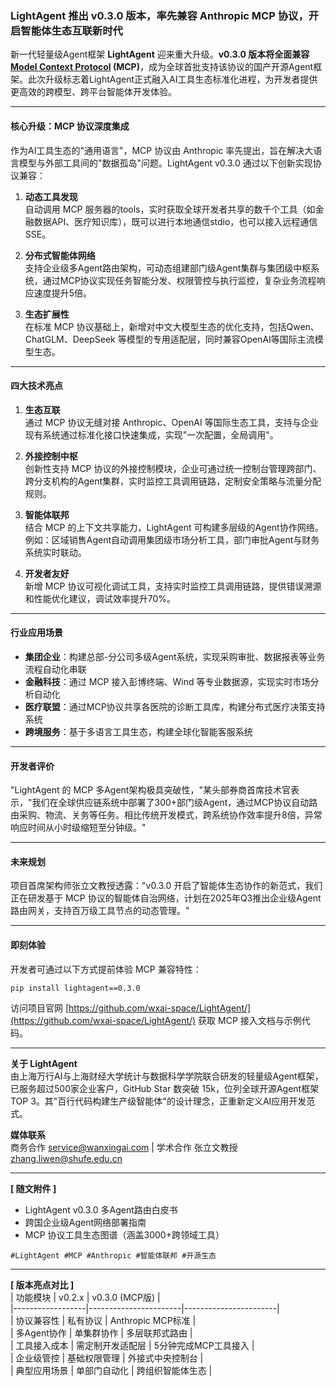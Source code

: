 ### **LightAgent 推出 v0.3.0 版本，率先兼容 Anthropic MCP 协议，开启智能体生态互联新时代**

新一代轻量级Agent框架 **LightAgent** 迎来重大升级。**v0.3.0 版本将全面兼容[Model Context Protocol](https://modelcontextprotocol.io/) (MCP)**，成为全球首批支持该协议的国产开源Agent框架。此次升级标志着LightAgent正式融入AI工具生态标准化进程，为开发者提供更高效的跨模型、跨平台智能体开发体验。

---

#### **核心升级：MCP 协议深度集成**
作为AI工具生态的"通用语言"，MCP 协议由 Anthropic 率先提出，旨在解决大语言模型与外部工具间的"数据孤岛"问题。LightAgent v0.3.0 通过以下创新实现协议兼容：

1. **动态工具发现**  
   自动调用 MCP 服务器的tools，实时获取全球开发者共享的数千个工具（如金融数据API、医疗知识库），既可以进行本地通信stdio，也可以接入远程通信SSE。

2. **分布式智能体网络**  
   支持企业级多Agent路由架构，可动态组建部门级Agent集群与集团级中枢系统，通过MCP协议实现任务智能分发、权限管控与执行监控，复杂业务流程响应速度提升5倍。

3. **生态扩展性**  
   在标准 MCP 协议基础上，新增对中文大模型生态的优化支持，包括Qwen、ChatGLM、DeepSeek 等模型的专用适配层，同时兼容OpenAI等国际主流模型生态。

---

#### **四大技术亮点**
1. **生态互联**  
   通过 MCP 协议无缝对接 Anthropic、OpenAI 等国际生态工具，支持与企业现有系统通过标准化接口快速集成，实现"一次配置，全局调用"。

2. **外接控制中枢**  
   创新性支持 MCP 协议的外接控制模块，企业可通过统一控制台管理跨部门、跨分支机构的Agent集群，实时监控工具调用链路，定制安全策略与流量分配规则。

3. **智能体联邦**  
   结合 MCP 的上下文共享能力，LightAgent 可构建多层级的Agent协作网络。例如：区域销售Agent自动调用集团级市场分析工具，部门审批Agent与财务系统实时联动。

4. **开发者友好**  
   新增 MCP 协议可视化调试工具，支持实时监控工具调用链路，提供错误溯源和性能优化建议，调试效率提升70%。

---

#### **行业应用场景**
- **集团企业**：构建总部-分公司多级Agent系统，实现采购审批、数据报表等业务流程自动化串联  
- **金融科技**：通过 MCP 接入彭博终端、Wind 等专业数据源，实现实时市场分析自动化 
- **医疗联盟**：通过MCP协议共享各医院的诊断工具库，构建分布式医疗决策支持系统  
- **跨境服务**：基于多语言工具生态，构建全球化智能客服系统 

---

#### **开发者评价**
"LightAgent 的 MCP 多Agent架构极具突破性，"某头部券商首席技术官表示，"我们在全球供应链系统中部署了300+部门级Agent，通过MCP协议自动路由采购、物流、关务等任务。相比传统开发模式，跨系统协作效率提升8倍，异常响应时间从小时级缩短至分钟级。"

---

#### **未来规划**
项目首席架构师张立文教授透露："v0.3.0 开启了智能体生态协作的新范式，我们正在研发基于 MCP 协议的智能体自治网络，计划在2025年Q3推出企业级Agent路由网关，支持百万级工具节点的动态管理。"

---

#### **即刻体验**
开发者可通过以下方式提前体验 MCP 兼容特性：  
```bash
pip install lightagent==0.3.0
```
访问项目官网 [https://github.com/wxai-space/LightAgent/](https://github.com/wxai-space/LightAgent/) 获取 MCP 接入文档与示例代码。

---

**关于 LightAgent**  
由上海万行AI与上海财经大学统计与数据科学学院联合研发的轻量级Agent框架，已服务超过500家企业客户，GitHub Star 数突破 15k，位列全球开源Agent框架TOP 3。其"百行代码构建生产级智能体"的设计理念，正重新定义AI应用开发范式。

**媒体联系**  
商务合作 service@wanxingai.com | 学术合作 张立文教授 zhang.liwen@shufe.edu.cn

---

**[ 随文附件 ]**  
- LightAgent v0.3.0 多Agent路由白皮书  
- 跨国企业级Agent网络部署指南  
- MCP 协议工具生态图谱（涵盖3000+跨领域工具）  

`#LightAgent #MCP #Anthropic #智能体联邦 #开源生态`  

---

**[ 版本亮点对比 ]**  
| 功能模块         | v0.2.x                | v0.3.0 (MCP版)         |  
|------------------|-----------------------|-----------------------|  
| 协议兼容性       | 私有协议              | Anthropic MCP标准     |  
| 多Agent协作      | 单集群协作            | 多层联邦式路由        |  
| 工具接入成本     | 需定制开发适配层      | 5分钟完成MCP工具接入  |  
| 企业级管控       | 基础权限管理          | 外接式中央控制台      |  
| 典型应用场景     | 单部门自动化          | 跨组织智能体生态      |